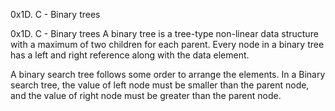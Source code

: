 0x1D. C - Binary trees

0x1D. C - Binary trees A binary tree is a tree-type non-linear data structure with a maximum of two children for each parent. Every node in a binary tree has a left and right reference along with the data element.

A binary search tree follows some order to arrange the elements. In a Binary search tree, the value of left node must be smaller than the parent node, and the value of right node must be greater than the parent node.
